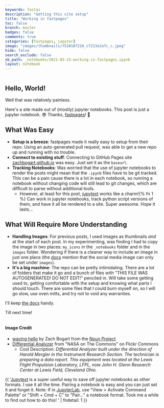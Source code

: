 ```yaml
---
keywords: fastai
description: "Getting this site setup"
title: "Working in fastpages"
toc: false
branch: master
badges: false
comments: true
categories: [fastpages, jupyter]
image: "images/thumbnails/7538107210_cf213e2a7c_c.jpeg"
hide: false
search_exclude: false
nb_path: _notebooks/2021-03-25-working-in-fastpages.ipynb
layout: notebook
---
```


<!--
#################################################
### THIS FILE WAS AUTOGENERATED! DO NOT EDIT! ###
#################################################
# file to edit: _notebooks/2021-03-25-working-in-fastpages.ipynb
-->

<div class="container" id="notebook-container">
        
<div class="cell border-box-sizing text_cell rendered"><div class="inner_cell">
<div class="text_cell_render border-box-sizing rendered_html">
<p><img src="/data-silience/images/copied_from_nb/my_icons/noun_waving_hello_3169895.png" alt=""></p>

</div>
</div>
</div>
<div class="cell border-box-sizing text_cell rendered"><div class="inner_cell">
<div class="text_cell_render border-box-sizing rendered_html">
<h2 id="Hello,-World!">Hello, World!<a class="anchor-link" href="#Hello,-World!"> </a></h2>
</div>
</div>
</div>
<div class="cell border-box-sizing text_cell rendered"><div class="inner_cell">
<div class="text_cell_render border-box-sizing rendered_html">
<p>Well that was relatively painless.</p>
<p>Here's a site made out of (mostly) jupyter notebooks. This post is just a jupyter notebook. 😎 Thanks, <a href="https://github.com/fastai/fastpages">fastpages</a>! 🚀</p>

</div>
</div>
</div>
<div class="cell border-box-sizing text_cell rendered"><div class="inner_cell">
<div class="text_cell_render border-box-sizing rendered_html">
<h2 id="What-Was-Easy">What Was Easy<a class="anchor-link" href="#What-Was-Easy"> </a></h2>
</div>
</div>
</div>
<div class="cell border-box-sizing text_cell rendered"><div class="inner_cell">
<div class="text_cell_render border-box-sizing rendered_html">
<ul>
<li><strong>Setup is a breeze</strong>: fastpages made it really easy to setup from their repo. Using an auto-generated pull request, was able to get a new repo up and running with no trouble.</li>
<li><strong>Connect to existing stuff</strong>: Connecting to GitHub Pages site <a href="https://zachbogart.github.io/">zachbogart.github.io</a> was easy. Just set it as the <code>baseurl</code>.</li>
<li><strong>Tracking Notebooks</strong>: Was worried that the use of jupyter notebooks to render the posts might mean that the <code>.ipynb</code> files have to be git tracked. This can be a pain cause there is a lot in each notebook, so running a notebook without changing code will still lead to git changes, which are difficult to parse without additional tools. <ul>
<li>However, at least for this post, <a href="https://jupytext.readthedocs.io/en/latest/index.html">jupytext</a> works like a charm!{% fn 1 %} Can work in jupyter notebooks, track python script versions of them, and have it all be rendered to a site. Super awesome. Hope it lasts...</li>
</ul>
</li>
</ul>

</div>
</div>
</div>
<div class="cell border-box-sizing text_cell rendered"><div class="inner_cell">
<div class="text_cell_render border-box-sizing rendered_html">
<h2 id="What-Will-Require-More-Understanding">What Will Require More Understanding<a class="anchor-link" href="#What-Will-Require-More-Understanding"> </a></h2><ul>
<li><strong>Handling Images</strong>: For previous posts, I used images as thumbnails <em>and</em> at the start of each post. In my experimenting, was finding I had to copy the image in two places: <code>my_icons</code> in the <code>_notebooks</code> folder and in the <code>images</code> folder. Wondering if there is a cleaner way to include an image in just one place (the <a href="https://github.com/fastai/fastpages#setting-an-image-for-social-media">docs</a> mention that the social media image can only be set under <code>images</code>).</li>
<li><strong>It's a big machine</strong>: The repo can be pretty intimidating. There are a lot of folders that make it go and a bunch of files with "THIS FILE WAS AUTOGENERATED! DO NOT EDIT!" penciled in. Will take some getting used to, getting comfortable with the setup and knowing what parts I should touch. There are some files that I could burn myself on, so I will go slow, use oven mitts, and try not to void any warranties.</li>
</ul>

</div>
</div>
</div>
<div class="cell border-box-sizing text_cell rendered"><div class="inner_cell">
<div class="text_cell_render border-box-sizing rendered_html">
<p>I'll keep <a href="https://github.com/fastai/fastpages#welcome-to-fastpages">the docs</a> handy.</p>
<p>Till next time!</p>

</div>
</div>
</div>
<div class="cell border-box-sizing text_cell rendered"><div class="inner_cell">
<div class="text_cell_render border-box-sizing rendered_html">
<p><img src="https://media.giphy.com/media/G5h04AkAvAHcs/giphy.gif" alt=""></p>

</div>
</div>
</div>
<div class="cell border-box-sizing text_cell rendered"><div class="inner_cell">
<div class="text_cell_render border-box-sizing rendered_html">
<h4 id="Image-Credit">Image Credit<a class="anchor-link" href="#Image-Credit"> </a></h4><ul>
<li><a href="https://thenounproject.com/search/?creator=4129988&amp;q=hello&amp;i=3169895">waving hello</a> by Zach Bogart from the <a href="https://thenounproject.com/zachbogart/">Noun Project</a></li>
<li><a href="https://www.flickr.com/photos/nasacommons/7538107210/in/photolist-cu7LDG-cu7KiW-cubwMw-cu7Lim-cu7L1S-cu7L9d-bH9Ff6-kUBmeB-cubwDj-qAj3oW-cu7MDs-2hXAdPi-2jGCtk8-2jGCtj1-fpKVja-dWrkiU-dMAhAv-23Pqy53-dMFR2m-dMFRby-dMFRko-dMAhPP-dMFRaU-wLozW8-dMFTUW-2k3Gwre-2k3GwrE-oeuB1P-2k3Y9g1-2k3GwsG-2k3Xtps-2k3CGnm-2k3TEak-2k3Gwvs-2k3CGoi-2k3CGnX-2k3Gwsg-2k3Y9fp-2k3CGn1-2k3HdRZ-2k3Gwsr-2k3GwvN-2k3GwqC-2k3Gwr4-2k3YBEu-2k3Kuuo-2k3GwvC-2k3YBDT-2k3EYKc-2k3YBEV">Differential Analyzer</a> from "NASA on The Commons" on Flickr Commons<ul>
<li>Cool Description: <em>Differential Analyzer built under the direction of Harold Mergler in the Instrument Research Section. The technician is preparing a data report. This equipment was located at the Lewis Flight Propulsion Laboratory, LFPL, now John H. Glenn Research Center at Lewis Field, Cleveland Ohio.</em></li>
</ul>
</li>
</ul>

</div>
</div>
</div>
<div class="cell border-box-sizing text_cell rendered"><div class="inner_cell">
<div class="text_cell_render border-box-sizing rendered_html">
<p>{{ '<a href="https://github.com/mwouts/jupytext">Jupytext</a> is a super useful way to save off jupyter notebooks as other formats. I use it all the time. Pairing a notebook is easy and you can just set it and forget it. Note: If in <a href="https://jupyterlab.readthedocs.io/en/stable/">JupyterLab</a>, use "View &gt; Activate Command Palette" or "Shift + Cmd + C" to "Pair..." a notebook format. Took me a while to find out how to do this! ' | fndetail: 1 }}</p>

</div>
</div>
</div>
</div>
 

